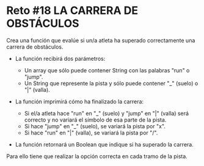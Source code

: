 <!-- trunk-ignore-all(prettier) -->
# Reto #18 LA CARRERA DE OBSTÁCULOS

Crea una función que evalúe si un/a atleta ha superado correctamente una carrera de obstáculos.

- La función recibirá dos parámetros:

  - Un array que sólo puede contener String con las palabras "run" o "jump".
  - Un String que represente la pista y sólo puede contener "_" (suelo) o "|" (valla).

- La función imprimirá cómo ha finalizado la carrera:

  - Si el/a atleta hace "run" en "_" (suelo) y "jump" en "|" (valla) será correcto y no variará el símbolo de esa parte de la pista.
  - Si hace "jump" en "_" (suelo), se variará la pista por "x".
  - Si hace "run" en "|" (valla), se variará la pista por "/".

- La función retornará un Boolean que indique si ha superado la carrera.

Para ello tiene que realizar la opción correcta en cada tramo de la pista.
